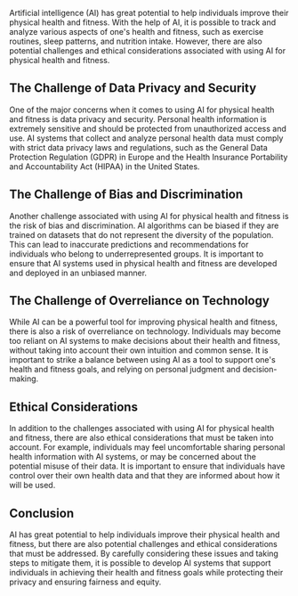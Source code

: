 
Artificial intelligence (AI) has great potential to help individuals improve their physical health and fitness. With the help of AI, it is possible to track and analyze various aspects of one's health and fitness, such as exercise routines, sleep patterns, and nutrition intake. However, there are also potential challenges and ethical considerations associated with using AI for physical health and fitness.

The Challenge of Data Privacy and Security
------------------------------------------

One of the major concerns when it comes to using AI for physical health and fitness is data privacy and security. Personal health information is extremely sensitive and should be protected from unauthorized access and use. AI systems that collect and analyze personal health data must comply with strict data privacy laws and regulations, such as the General Data Protection Regulation (GDPR) in Europe and the Health Insurance Portability and Accountability Act (HIPAA) in the United States.

The Challenge of Bias and Discrimination
----------------------------------------

Another challenge associated with using AI for physical health and fitness is the risk of bias and discrimination. AI algorithms can be biased if they are trained on datasets that do not represent the diversity of the population. This can lead to inaccurate predictions and recommendations for individuals who belong to underrepresented groups. It is important to ensure that AI systems used in physical health and fitness are developed and deployed in an unbiased manner.

The Challenge of Overreliance on Technology
-------------------------------------------

While AI can be a powerful tool for improving physical health and fitness, there is also a risk of overreliance on technology. Individuals may become too reliant on AI systems to make decisions about their health and fitness, without taking into account their own intuition and common sense. It is important to strike a balance between using AI as a tool to support one's health and fitness goals, and relying on personal judgment and decision-making.

Ethical Considerations
----------------------

In addition to the challenges associated with using AI for physical health and fitness, there are also ethical considerations that must be taken into account. For example, individuals may feel uncomfortable sharing personal health information with AI systems, or may be concerned about the potential misuse of their data. It is important to ensure that individuals have control over their own health data and that they are informed about how it will be used.

Conclusion
----------

AI has great potential to help individuals improve their physical health and fitness, but there are also potential challenges and ethical considerations that must be addressed. By carefully considering these issues and taking steps to mitigate them, it is possible to develop AI systems that support individuals in achieving their health and fitness goals while protecting their privacy and ensuring fairness and equity.
